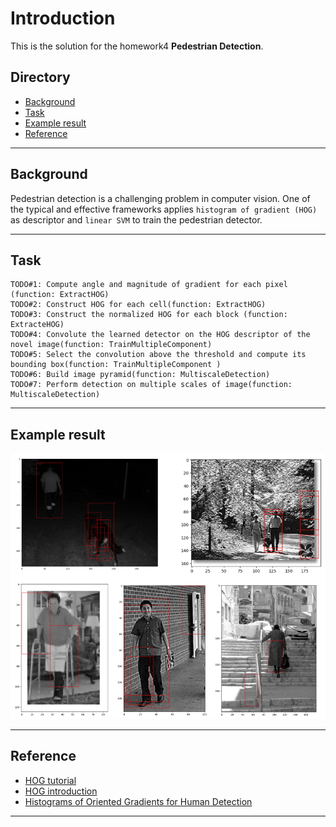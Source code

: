 Introduction
=======================================
This is the solution for the homework4 **Pedestrian Detection**.

## Directory
* [Background](#background)
* [Task](#task)
* [Example result](#example-result)
* [Reference](#reference)

****
## **Background**
Pedestrian detection is a challenging problem in computer vision. One of the typical and effective frameworks applies `histogram of gradient (HOG)` as descriptor and `linear SVM` to train the pedestrian detector.


****
## **Task**
	TODO#1: Compute angle and magnitude of gradient for each pixel (function: ExtractHOG)
	TODO#2: Construct HOG for each cell(function: ExtractHOG)
	TODO#3: Construct the normalized HOG for each block (function: ExtracteHOG)
	TODO#4: Convolute the learned detector on the HOG descriptor of the novel image(function: TrainMultipleComponent)
	TODO#5: Select the convolution above the threshold and compute its bounding box(function: TrainMultipleComponent )
	TODO#6: Build image pyramid(function: MultiscaleDetection)
	TODO#7: Perform detection on multiple scales of image(function: MultiscaleDetection)


****
## **Example result**
![Example](./result/PD-show.PNG "result")


****
## **Reference**
* [HOG tutorial][ref1]
* [HOG introduction][ref2]
* [Histograms of Oriented Gradients for Human Detection][ref3]

-----------------------------------------------
[ref1]:http://mccormickml.com/2013/05/09/hog-person-detector-tutorial/ "ref1"
[ref2]:https://en.wikipedia.org/wiki/Histogram_of_oriented_gradients "ref2"
[ref3]:http://lear.inrialpes.fr/people/triggs/pubs/Dalal-cvpr05.pdf "ref3"